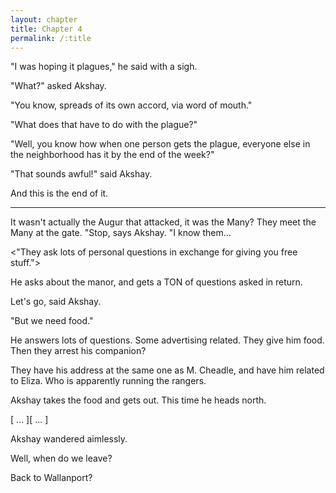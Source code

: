 ```yaml
---
layout: chapter
title: Chapter 4
permalink: /:title
---
```


"I was hoping it plagues," he said with a sigh.

"What?" asked Akshay.

"You know, spreads of its own accord, via word of mouth."

"What does that have to do with the plague?"

"Well, you know how when one person gets the plague, everyone else in the neighborhood has it by the end of the week?"

"That sounds awful!" said Akshay.

And this is the end of it.

---

It wasn't actually the Augur that attacked, it was the Many? They meet the Many at the gate. "Stop, says Akshay. "I know them...

<"They ask lots of personal questions in exchange for giving you free stuff.">

He asks about the manor, and gets a TON of questions asked in return.

Let's go, said Akshay.

"But we need food."

He answers lots of questions. Some advertising related. They give him food. Then they arrest his companion?

They have his address at the same one as M. Cheadle, and have him related to Eliza. Who is apparently running the rangers.

Akshay takes the food and gets out. This time he heads north.

[ ... ][ ... ]

Akshay wandered aimlessly.

Well, when do we leave?

Back to Wallanport?
